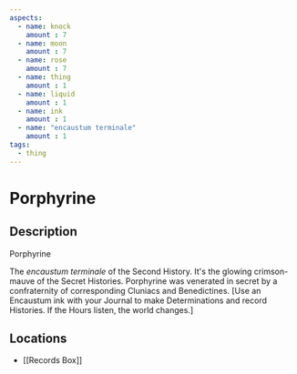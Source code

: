 ```yaml
---
aspects: 
  - name: knock
    amount : 7
  - name: moon
    amount : 7
  - name: rose
    amount : 7
  - name: thing
    amount : 1
  - name: liquid
    amount : 1
  - name: ink
    amount : 1
  - name: "encaustum terminale"
    amount : 1
tags:
  - thing
---
```


# Porphyrine

## Description
Porphyrine

The <i>encaustum terminale</i> of the Second History. It's the glowing crimson-mauve of the Secret Histories. Porphyrine was venerated in secret by a confraternity of corresponding Cluniacs and Benedictines. [Use an Encaustum ink with your Journal to make Determinations and record Histories. If the Hours listen, the world changes.]
## Locations
- [[Records Box]]